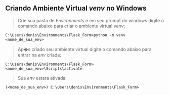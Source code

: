 ## Criando Ambiente Virtual _venv_ no Windows
>Crie sua pasta de _Environments_ e em seu prompt do windows digite o comando abaixo para criar o ambiente virtual _venv_;
```
C:\Users\denis\Environments\Flask_Form>python -m venv <nome_de_sua_env>
```
>Ap�s criado seu ambiente virtual digite o comando abaixo para entrar na _env_ criada;
```
C:\Users\denis\Environments\Flask_Form><nome_de_sua_env>\Scripts\activate
```
>Sua _env_ estara ativada:
```
(<nome_de_sua_env>) C:\Users\denis\Environments\Flask_Form>
```